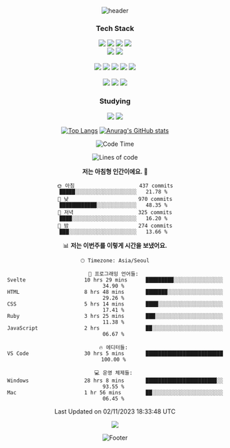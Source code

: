 <div align="center">

![header](https://capsule-render.vercel.app/api?type=waving&color=auto&height=200&section=header&text=I'm%20Jeonghyeon%&fontSize=50)

<h3>Tech Stack</h3>

<div>  
  <img src="https://img.shields.io/badge/Java-007396?style=for-the-badge&logo=Java&logoColor=white"/>
  <img src="https://img.shields.io/badge/Spring-6DB33F?style=for-the-badge&logo=Spring&logoColor=white"/>
  <img src="https://img.shields.io/badge/Spring_Boot-F2F4F9?style=for-the-badge&logo=spring-boot"/>
  <img src="https://img.shields.io/badge/Spring Security-6DB33F?style=for-the-badge&logo=Spring Security&logoColor=white"/>
  <br/>
  <img src="https://img.shields.io/badge/Ruby-CC342D?style=for-the-badge&logo=Ruby&logoColor=white"/>
  <img src="https://img.shields.io/badge/Ruby On Rails-D30001?style=for-the-badge&logo=RubyOnRails&logoColor=white"/>
  <br/>
  <br/>

  <img src="https://img.shields.io/badge/PostgreSQL-4169E1?style=for-the-badge&logo=postgresql&logoColor=black">
  <img src="https://img.shields.io/badge/Oracle-F80000?style=for-the-badge&logo=oracle&logoColor=black">
  <img src="https://img.shields.io/badge/MySQL-005C84?style=for-the-badge&logo=mysql&logoColor=white">
  <img src="https://img.shields.io/badge/AWS EC2-232f3e?style=for-the-badge&logo=Amazon AWS&logoColor=white">
  <img src="https://img.shields.io/badge/AWS RDS-232f3e?style=for-the-badge&logo=Amazon AWS&logoColor=white">
  <br/>
  <br/>

  <img src="https://img.shields.io/badge/JavaScript-323330?style=for-the-badge&logo=javascript&logoColor=F7DF1E">
  <img src="https://img.shields.io/badge/Bootstrap-563D7C?style=for-the-badge&logo=bootstrap&logoColor=white">
  <img src="https://img.shields.io/badge/Svelte-FF3E00?style=for-the-badge&logo=Svelte&logoColor=white">
  
  <br/>
</div>

<h3>Studying</h3>

<div>
  <img src="https://img.shields.io/badge/Docker-2CA5E0?style=for-the-badge&logo=docker&logoColor=white">
  <img src="https://img.shields.io/badge/GitLab-FC6D26?style=for-the-badge&logo=GitLab&logoColor=white"/>
  <!-- <img src=""> -->
</div>

<p></p>

[![Top Langs](https://github-readme-stats.vercel.app/api/top-langs/?username=O-sulloc&layout=compact)](https://github.com/O-sulloc/github-readme-stats)
[![Anurag's GitHub stats](https://github-readme-stats.vercel.app/api?username=O-sulloc)](https://github.com/O-sulloc/github-readme-stats)

<p></p>

<!--START_SECTION:waka-->
![Code Time](http://img.shields.io/badge/Code%20Time-1%2C015%20hrs%204%20mins-blue)

![Lines of code](https://img.shields.io/badge/%EC%A0%80%EB%8A%94%20%EC%97%AC%ED%83%9C%EA%B9%8C%EC%A7%80%20-8.3%20million%20%EC%A4%84%EC%9D%98%20%EC%BD%94%EB%93%9C%EB%A5%BC%20%EC%9E%91%EC%84%B1%ED%96%88%EC%96%B4%EC%9A%94.-blue)

**저는 아침형 인간이에요. 🐤** 

```text
🌞 아침                     437 commits         █████░░░░░░░░░░░░░░░░░░░░   21.78 % 
🌆 낮　                     970 commits         ████████████░░░░░░░░░░░░░   48.35 % 
🌃 저녁                     325 commits         ████░░░░░░░░░░░░░░░░░░░░░   16.20 % 
🌙 밤　                     274 commits         ███░░░░░░░░░░░░░░░░░░░░░░   13.66 % 
```


📊 **저는 이번주를 이렇게 시간을 보냈어요.** 

```text
🕑︎ Timezone: Asia/Seoul

💬 프로그래밍 언어들: 
Svelte                   10 hrs 29 mins      █████████░░░░░░░░░░░░░░░░   34.90 % 
HTML                     8 hrs 48 mins       ███████░░░░░░░░░░░░░░░░░░   29.26 % 
CSS                      5 hrs 14 mins       ████░░░░░░░░░░░░░░░░░░░░░   17.41 % 
Ruby                     3 hrs 25 mins       ███░░░░░░░░░░░░░░░░░░░░░░   11.38 % 
JavaScript               2 hrs               ██░░░░░░░░░░░░░░░░░░░░░░░   06.67 % 

🔥 에디터들: 
VS Code                  30 hrs 5 mins       █████████████████████████   100.00 % 

💻 운영 체제들: 
Windows                  28 hrs 8 mins       ███████████████████████░░   93.55 % 
Mac                      1 hr 56 mins        ██░░░░░░░░░░░░░░░░░░░░░░░   06.45 % 
```


 Last Updated on 02/11/2023 18:33:48 UTC
<!--END_SECTION:waka-->

<p></p>

<a href="https://hits.seeyoufarm.com"><img src="https://hits.seeyoufarm.com/api/count/incr/badge.svg?url=https%3A%2F%2Fgithub.com%2FO-sulloc&count_bg=%23555555&title_bg=%23555555&icon=github.svg&icon_color=%23E7E7E7&title=GitHub&edge_flat=false"/></a>

![Footer](https://capsule-render.vercel.app/api?type=waving&color=auto&height=200&section=footer)


